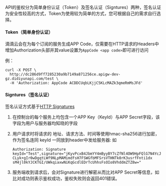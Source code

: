 API的鉴权分为简单身份认证（Token）及签名认证（Signtures）两种，签名认证为安全性较高的方式，Token为使用较为简单的方式，您可根据自己的需求自行选择。



#### Token（简单身份认证）

滴滴云会在为每个订阅的服务生成APP Code，仅需要在HTTP请求的Headers中增加Authorization头部并其value设置为`AppCode <app code>`即可进行访问

例：

```shell
curl -X POST \
  http://dc286d9ff7285230a9b7149a871256ce.apigw-dev-gz.didiyunapi.com/test \
  -H 'Authorization: AppCode ACDDCUqbLKjjC5KLcMAZk3qmeRmMsJFd' 
```



#### Signtures（签名认证）

签名认证方式基于[HTTP Signatures](https://tools.ietf.org/html/draft-cavage-http-signatures)

1. 在控制台的每个服务上均包含一个APP Key（KeyId）与APP Secret字段，该字段为用户与服务器均知晓的字段

2. 用户请求时将请求的 地址、请求方法、时间等使用hmac-sha256进行加密，作为签名连同 keyId 一同放到header中发给服务器: 如

   ```
   Authorization: Signature keyId="Test",signature="jKyvPcxB4JbmYY4mByyBY7cZfNl4OW9HpFQlG7N4YcJPteKTu4MW
   CLyk+gIr0wDgqtLWf9NLpMAMimdfsH7FSWGfbMFSrsVTHNTk0rK3usrfFnti1dx
   sM4jl0kYJCKTGI/UWkqiaxwNiKqGcdlEDrTcUhhsFsOIo8VhddmZTZ8w="
   ```

3. 服务端收到请求后，会对Signature进行解密从而比对APP Secret等信息，如比对成功则表示鉴权成功，鉴权失败则会返回401错误。
